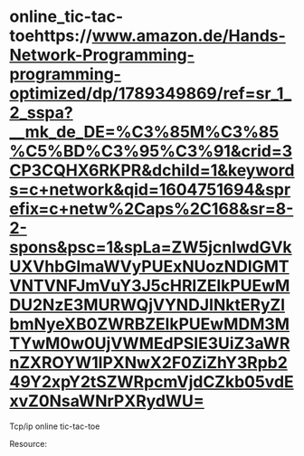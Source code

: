 # online_tic-tac-toehttps://www.amazon.de/Hands-Network-Programming-programming-optimized/dp/1789349869/ref=sr_1_2_sspa?__mk_de_DE=%C3%85M%C3%85%C5%BD%C3%95%C3%91&crid=3CP3CQHX6RKPR&dchild=1&keywords=c+network&qid=1604751694&sprefix=c+netw%2Caps%2C168&sr=8-2-spons&psc=1&spLa=ZW5jcnlwdGVkUXVhbGlmaWVyPUExNUozNDlGMTVNTVNFJmVuY3J5cHRlZElkPUEwMDU2NzE3MURWQjVYNDJINktERyZlbmNyeXB0ZWRBZElkPUEwMDM3MTYwM0w0UjVWMEdPSlE3UiZ3aWRnZXROYW1lPXNwX2F0ZiZhY3Rpb249Y2xpY2tSZWRpcmVjdCZkb05vdExvZ0NsaWNrPXRydWU=
Tcp/ip online tic-tac-toe

Resource: 
